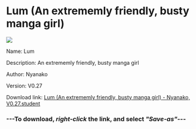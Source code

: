 # Lum (An extrememly friendly, busty manga girl)

<img src = "https://raw.githubusercontent.com/Arbiter1223/Koukou-Gurashi-Custom-Students/master/Students/Files/Lum%20(An%20extrememly%20friendly%2C%20busty%20manga%20girl).png">

Name: Lum

Description: An extrememly friendly, busty manga girl

Author: Nyanako

Version: V0.27

Download link: <a href="https://raw.githubusercontent.com/Arbiter1223/Koukou-Gurashi-Custom-Students/master/Students/Files/Lum%20(An%20extrememly%20friendly%2C%20busty%20manga%20girl)%20-%20Nyanako%2C%20V0.27.student">Lum (An extrememly friendly, busty manga girl) - Nyanako, V0.27.student</a>

### ---**To download, _right-click_ the link, and select _"Save-as"_**---

